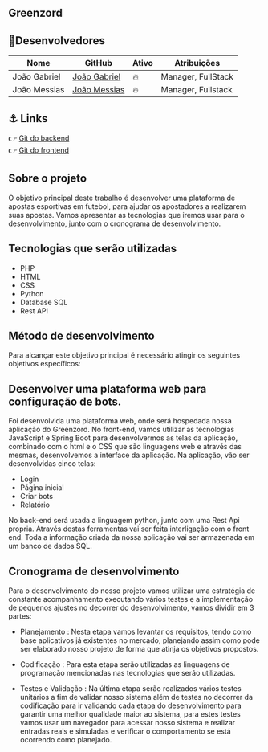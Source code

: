 ## Greenzord

## 👤Desenvolvedores


| Nome                                              | GitHub                                           | Ativo | Atribuições                   |
| ------------------------------------------------- | -------------------------------------------      | ----- | ----------------------------- |
| João Gabriel                                      | [João Gabriel](https://github.com/Jotage777)     | 🔥    | Manager, FullStack            |
| João Messias                                      | [João Messias](https://github.com/Messias443/)   | 🔥    | Manager, Fullstack            |

## ⚓ Links

👉 [Git do backend](https://github.com/Jotage777/Tcc/tree/main/Back-end) <br />
👉 [Git do frontend](https://github.com/Jotage777/Tcc/tree/main/Front-end) <br />

## Sobre o projeto

O objetivo principal deste trabalho é desenvolver uma plataforma de apostas esportivas em futebol, para ajudar os apostadores a realizarem suas apostas. Vamos apresentar as tecnologias que iremos usar para o desenvolvimento, junto com o cronograma de desenvolvimento.

## Tecnologias que serão utilizadas
 - PHP
 - HTML
 - CSS
 - Python
 - Database SQL
 - Rest API
## Método de desenvolvimento

Para alcançar este objetivo principal é necessário atingir os seguintes objetivos específicos:

## Desenvolver uma plataforma web para configuração de bots.
Foi desenvolvida uma plataforma web, onde será hospedada nossa aplicação do Greenzord. No front-end, vamos utilizar as tecnologias JavaScript e Spring Boot para desenvolvermos as telas da aplicação, combinado com o html e o CSS que são  linguagens web e através das mesmas, desenvolvemos a interface da aplicação.
Na aplicação, vão ser desenvolvidas cinco telas: 

- Login 
- Página inicial
- Criar bots
- Relatório
	
No back-end será usada a linguagem python, junto com uma Rest Api propria. Através destas ferramentas vai ser feita interligação com o front end. 
Toda a informação criada da nossa aplicação vai ser armazenada em um banco de dados SQL.
## Cronograma de desenvolvimento

Para o desenvolvimento do nosso projeto vamos utilizar uma estratégia de constante acompanhamento executando vários testes e a implementação de pequenos ajustes no decorrer do desenvolvimento, vamos dividir em 3 partes:

- Planejamento
: Nesta etapa vamos levantar os requisitos, tendo como base aplicativos já existentes no mercado, planejando assim como pode ser elaborado nosso projeto de forma que atinja os objetivos propostos.

- Codificação
: Para esta etapa serão utilizadas as linguagens de programação mencionadas nas tecnologias que serão utilizadas.

- Testes e Validação
: Na última etapa serão realizados vários testes unitários a fim de validar nosso sistema além de testes no decorrer da codificação para ir validando cada etapa do desenvolvimento para garantir uma melhor qualidade maior ao sistema, para estes testes vamos usar um navegador para acessar nosso sistema e realizar entradas reais e simuladas e verificar o comportamento se está ocorrendo como planejado.

